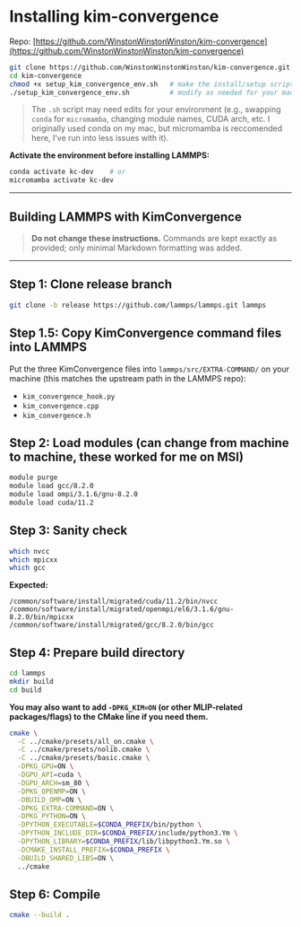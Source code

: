 # Installing kim-convergence

Repo: [https://github.com/WinstonWinstonWinston/kim-convergence](https://github.com/WinstonWinstonWinston/kim-convergence)

```bash
git clone https://github.com/WinstonWinstonWinston/kim-convergence.git
cd kim-convergence
chmod +x setup_kim_convergence_env.sh   # make the install/setup script executable
./setup_kim_convergence_env.sh          # modify as needed for your machine (modules, conda/micromamba, paths)
```

> The `.sh` script may need edits for your environment (e.g., swapping `conda` for `micromamba`, changing module names, CUDA arch, etc. I originally used conda on my mac, but micromamba is reccomended here, I've run into less issues with it).

**Activate the environment before installing LAMMPS:**

```bash
conda activate kc-dev    # or
micromamba activate kc-dev
```

---

## Building LAMMPS with KimConvergence

> **Do not change these instructions.** Commands are kept exactly as provided; only minimal Markdown formatting was added.

---

## Step 1: Clone release branch

```bash
git clone -b release https://github.com/lammps/lammps.git lammps
```

## Step 1.5: Copy KimConvergence command files into LAMMPS

Put the three KimConvergence files into `lammps/src/EXTRA-COMMAND/` on your machine (this matches the upstream path in the LAMMPS repo):

* `kim_convergence_hook.py`
* `kim_convergence.cpp`
* `kim_convergence.h`

## Step 2: Load modules (can change from machine to machine, these worked for me on MSI)

```bash
module purge
module load gcc/8.2.0
module load ompi/3.1.6/gnu-8.2.0
module load cuda/11.2
```

## Step 3: Sanity check

```bash
which nvcc
which mpicxx
which gcc
```

**Expected:**

```
/common/software/install/migrated/cuda/11.2/bin/nvcc
/common/software/install/migrated/openmpi/el6/3.1.6/gnu-8.2.0/bin/mpicxx
/common/software/install/migrated/gcc/8.2.0/bin/gcc
```

## Step 4: Prepare build directory

```bash
cd lammps
mkdir build
cd build
```

**You may also want to add `-DPKG_KIM=ON` (or other MLIP-related packages/flags) to the CMake line if you need them.**

```bash
cmake \
  -C ../cmake/presets/all_on.cmake \
  -C ../cmake/presets/nolib.cmake \
  -C ../cmake/presets/basic.cmake \
  -DPKG_GPU=ON \
  -DGPU_API=cuda \
  -DGPU_ARCH=sm_80 \
  -DPKG_OPENMP=ON \
  -DBUILD_OMP=ON \
  -DPKG_EXTRA-COMMAND=ON \
  -DPKG_PYTHON=ON \
  -DPYTHON_EXECUTABLE=$CONDA_PREFIX/bin/python \
  -DPYTHON_INCLUDE_DIR=$CONDA_PREFIX/include/python3.Ym \
  -DPYTHON_LIBRARY=$CONDA_PREFIX/lib/libpython3.Ym.so \
  -DCMAKE_INSTALL_PREFIX=$CONDA_PREFIX \
  -DBUILD_SHARED_LIBS=ON \
  ../cmake
```

## Step 6: Compile

```bash
cmake --build .
```
    